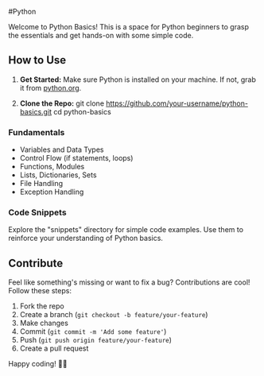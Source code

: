 #Python 

Welcome to Python Basics! This is a space for Python beginners to grasp the essentials and get hands-on with some simple code.

## How to Use

1. **Get Started:** Make sure Python is installed on your machine. If not, grab it from [python.org](https://www.python.org/).

2. **Clone the Repo:**
    git clone https://github.com/your-username/python-basics.git
    cd python-basics

### Fundamentals
- Variables and Data Types
- Control Flow (if statements, loops)
- Functions, Modules
- Lists, Dictionaries, Sets
- File Handling
- Exception Handling

### Code Snippets

Explore the "snippets" directory for simple code examples. Use them to reinforce your understanding of Python basics.

## Contribute

Feel like something's missing or want to fix a bug? Contributions are cool! Follow these steps:

1. Fork the repo
2. Create a branch (`git checkout -b feature/your-feature`)
3. Make changes
4. Commit (`git commit -m 'Add some feature'`)
5. Push (`git push origin feature/your-feature`)
6. Create a pull request

Happy coding! 🐍✨
